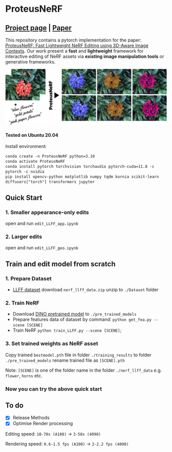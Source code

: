 # ProteusNeRF

## [Project page](https://proteusnerf.github.io/) |  [Paper](https://arxiv.org/abs/2310.09965)
This repository contains a pytorch implementation for the paper: [ProteusNeRF: Fast Lightweight NeRF Editing using 3D-Aware Image Contexts](https://arxiv.org/abs/2310.09965). Our work present a **fast** and **lightweight** framework for interactive editing of NeRF assets via **existing image manipulation tools** or generative frameworks.

![image](./Figure/teaser-pro.png)


#### Tested on Ubuntu 20.04

Install environment:
```
conda create -n ProteusNeRF python=3.10
conda activate ProteusNeRF
conda install pytorch torchvision torchaudio pytorch-cuda=11.8 -c pytorch -c nvidia
pip install opencv-python matplotlib numpy tqdm kornia scikit-learn diffusers["torch"] transformers jupyter
```

## Quick Start
### 1. Smaller appearance-only edits
open and run ```edit_LLFF_app.ipynb```
### 2. Larger edits
open and run ```edit_LLFF_geo.ipynb```

## Train and edit model from scratch
### 1. Prepare Dataset
* [LLFF dataset](https://drive.google.com/drive/folders/128yBriW1IG_3NJ5Rp7APSTZsJqdJdfc1) 
download ```nerf_llff_data.zip```
unzip to ```./Dataset``` folder

### 2. Train NeRF
* Download [DINO pretrained model](https://dl.fbaipublicfiles.com/dino/dino_vitbase8_pretrain/dino_vitbase8_pretrain.pth) to ```./pre_trained_models```
* Prepare features data of dataset by command:
```python get_fea.py --scene [SCENE]```
* Train NeRF
```python train_LLFF.py --scene [SCENE]```;

### 3. Set trained weights as NeRF asset
Copy trained ```bestmodel.pth``` file in folder ```./training_results``` to folder ```./pre_trained_models```
rename trained file as ```[SCENE].pth```

Note: ```[SCENE]``` is one of the folder name in the folder ```./nerf_llff_data``` e.g. ```flower```, ```horns``` etc. 

### Now you can try the above quick start

## To do
- [x] Release Methods
- [x] Optimise Render processing

Editing speed: ```10-70s (A100)``` -> ```3-58s (4090)```

Rendering speed: ```0.6-1.5 fps (A100)``` -> ```2-2.2 fps (4090)```